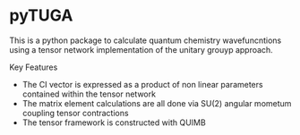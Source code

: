 # pyTUGA

This is a python package to calculate quantum chemistry wavefuncntions using a tensor network implementation of the unitary grouyp approach.

Key Features
- The CI vector is expressed as a product of non linear parameters contained within the tensor network
- The matrix element calculations are all done via SU(2) angular mometum coupling tensor contractions
- The tensor framework is constructed with QUIMB
